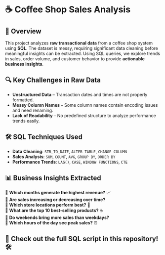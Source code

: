 # ☕ Coffee Shop Sales Analysis  

## 📌 Overview  
This project analyzes **raw transactional data** from a coffee shop system using **SQL**. The dataset is messy, requiring significant data cleaning before meaningful insights can be extracted. Using SQL queries, we explore trends in sales, order volume, and customer behavior to provide **actionable business insights**.  

## 🔍 Key Challenges in Raw Data  
- **Unstructured Data** – Transaction dates and times are not properly formatted.  
- **Messy Column Names** – Some column names contain encoding issues and need renaming.  
- **Lack of Readability** – No predefined structure to analyze performance trends easily.

## 🛠 SQL Techniques Used  
- **Data Cleaning**: `STR_TO_DATE`, `ALTER TABLE`, `CHANGE COLUMN`  
- **Sales Analysis**: `SUM`, `COUNT`, `AVG`, `GROUP BY`, `ORDER BY`  
- **Performance Trends**: `LAG()`, `CASE`, `WINDOW FUNCTIONS`, `CTE`  

## 📊 Business Insights Extracted  
📌 **Which months generate the highest revenue?** 📈  
📌 **Are sales increasing or decreasing over time?**  
📌 **Which store locations perform best?** 🏪  
📌 **What are the top 10 best-selling products?** ☕  
📌 **Do weekends bring more sales than weekdays?**  
📌 **Which hours of the day see peak sales?** ⏰  

## 📂 Check out the full SQL script in this repository! 🛠️  
